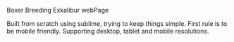Boxer Breeding Exkalibur webPage

Built from scratch using sublime, trying to keep things simple. First rule is to be mobile friendly. Supporting desktop, tablet and mobile resolutions. 